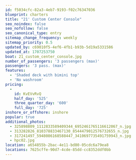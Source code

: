 ```yaml
---
id: f5034cfc-82a3-4eb7-9193-f02c76347036
blueprint: charters
title: "21' Custom Center Console"
seo_noindex: false
seo_nofollow: false
seo_canonical_type: entry
sitemap_change_frequency: weekly
sitemap_priority: 0.5
updated_by: c69010f5-4ef6-4fb1-b93b-5d19a5331586
updated_at: 1707253750
boat: 21_custom_center_console.jpg
number_of_passengers: '3 passengers (max)'
passengers: '3 pass. (max)'
features:
  - 'Shaded deck with bimini top'
  - 'No washroom'
pricing:
  -
    id: KvEVvRvQ
    half_day: '525'
    three_quarter_day: '600'
    full_day: '725'
inshore_or_offshore: inshore
popular: true
additional_photos:
  - 325898809_1112833589409344_6952461765116612067_n.jpg
  - 313282826_810378833467130_8544479012576732655_n.jpg
  - 317241497_5948086168588447_3410697735491759943_n.jpg
  - hpc02.jpg
location: a654855b-2bac-4e11-bd80-05cdc6a79ea8
locations: 7625cffe-90d7-4cde-85dd-cc8352ddf0bb
---
```

